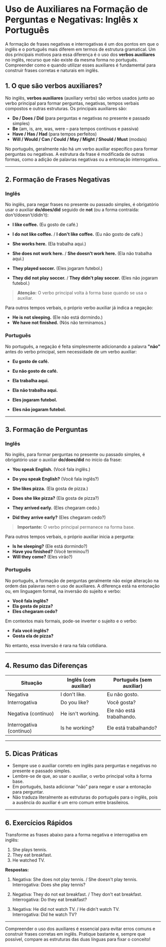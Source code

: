 
# Uso de Auxiliares na Formação de Perguntas e Negativas: Inglês x Português

A formação de frases negativas e interrogativas é um dos pontos em que o inglês e o português mais diferem em termos de estrutura gramatical. Um dos principais motivos para essa diferença é o uso dos **verbos auxiliares** no inglês, recurso que não existe da mesma forma no português. Compreender como e quando utilizar esses auxiliares é fundamental para construir frases corretas e naturais em inglês.

## 1. O que são verbos auxiliares?

No inglês, **verbos auxiliares** (auxiliary verbs) são verbos usados junto ao verbo principal para formar perguntas, negativas, tempos verbais compostos e outras estruturas. Os principais auxiliares são:

- **Do / Does / Did** (para perguntas e negativas no presente e passado simples)
- **Be** (am, is, are, was, were – para tempos contínuos e passiva)
- **Have / Has / Had** (para tempos perfeitos)
- **Will / Would / Can / Could / May / Might / Should / Must** (modais)

No português, geralmente não há um verbo auxiliar específico para formar perguntas ou negativas. A estrutura da frase é modificada de outras formas, como a adição de palavras negativas ou a entonação interrogativa.

---

## 2. Formação de Frases Negativas

### **Inglês**

No inglês, para negar frases no presente ou passado simples, é obrigatório usar o auxiliar **do/does/did** seguido de **not** (ou a forma contraída: don't/doesn't/didn't):

- **I like coffee.** (Eu gosto de café.)
- **I do not like coffee.** / **I don't like coffee.** (Eu não gosto de café.)

- **She works here.** (Ela trabalha aqui.)
- **She does not work here.** / **She doesn't work here.** (Ela não trabalha aqui.)

- **They played soccer.** (Eles jogaram futebol.)
- **They did not play soccer.** / **They didn't play soccer.** (Eles não jogaram futebol.)

> **Atenção:** O verbo principal volta à forma base quando se usa o auxiliar.

Para outros tempos verbais, o próprio verbo auxiliar já indica a negação:

- **He is not sleeping.** (Ele não está dormindo.)
- **We have not finished.** (Nós não terminamos.)

### **Português**

No português, a negação é feita simplesmente adicionando a palavra **"não"** antes do verbo principal, sem necessidade de um verbo auxiliar:

- **Eu gosto de café.**
- **Eu não gosto de café.**

- **Ela trabalha aqui.**
- **Ela não trabalha aqui.**

- **Eles jogaram futebol.**
- **Eles não jogaram futebol.**

---

## 3. Formação de Perguntas

### **Inglês**

No inglês, para formar perguntas no presente ou passado simples, é obrigatório usar o auxiliar **do/does/did** no início da frase:

- **You speak English.** (Você fala inglês.)
- **Do you speak English?** (Você fala inglês?)

- **She likes pizza.** (Ela gosta de pizza.)
- **Does she like pizza?** (Ela gosta de pizza?)

- **They arrived early.** (Eles chegaram cedo.)
- **Did they arrive early?** (Eles chegaram cedo?)

> **Importante:** O verbo principal permanece na forma base.

Para outros tempos verbais, o próprio auxiliar inicia a pergunta:

- **Is he sleeping?** (Ele está dormindo?)
- **Have you finished?** (Você terminou?)
- **Will they come?** (Eles virão?)

### **Português**

No português, a formação de perguntas geralmente não exige alteração na ordem das palavras nem o uso de auxiliares. A diferença está na entonação ou, em linguagem formal, na inversão do sujeito e verbo:

- **Você fala inglês?**
- **Ela gosta de pizza?**
- **Eles chegaram cedo?**

Em contextos mais formais, pode-se inverter o sujeito e o verbo:

- **Fala você inglês?**
- **Gosta ela de pizza?**

No entanto, essa inversão é rara na fala cotidiana.

---

## 4. Resumo das Diferenças

| Situação         | Inglês (com auxiliar)         | Português (sem auxiliar)      |
|------------------|------------------------------|-------------------------------|
| Negativa         | I don't like.                | Eu não gosto.                 |
| Interrogativa    | Do you like?                 | Você gosta?                   |
| Negativa (contínuo) | He isn't working.         | Ele não está trabalhando.      |
| Interrogativa (contínuo) | Is he working?      | Ele está trabalhando?         |

---

## 5. Dicas Práticas

- Sempre use o auxiliar correto em inglês para perguntas e negativas no presente e passado simples.
- Lembre-se de que, ao usar o auxiliar, o verbo principal volta à forma base.
- Em português, basta adicionar "não" para negar e usar a entonação para perguntar.
- Não traduza literalmente as estruturas do português para o inglês, pois a ausência do auxiliar é um erro comum entre brasileiros.

---

## 6. Exercícios Rápidos

Transforme as frases abaixo para a forma negativa e interrogativa em inglês:

1. She plays tennis.
2. They eat breakfast.
3. He watched TV.

**Respostas:**

1. Negativa: She does not play tennis. / She doesn't play tennis.  
   Interrogativa: Does she play tennis?

2. Negativa: They do not eat breakfast. / They don't eat breakfast.  
   Interrogativa: Do they eat breakfast?

3. Negativa: He did not watch TV. / He didn't watch TV.  
   Interrogativa: Did he watch TV?

---

Compreender o uso dos auxiliares é essencial para evitar erros comuns e construir frases corretas em inglês. Pratique bastante e, sempre que possível, compare as estruturas das duas línguas para fixar o conceito!
```
